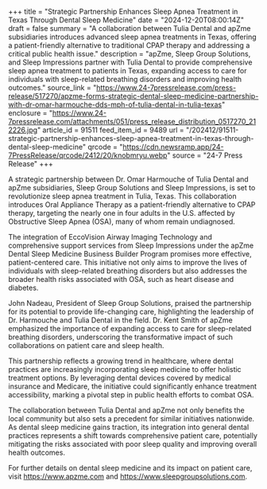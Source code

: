 +++
title = "Strategic Partnership Enhances Sleep Apnea Treatment in Texas Through Dental Sleep Medicine"
date = "2024-12-20T08:00:14Z"
draft = false
summary = "A collaboration between Tulia Dental and apZme subsidiaries introduces advanced sleep apnea treatments in Texas, offering a patient-friendly alternative to traditional CPAP therapy and addressing a critical public health issue."
description = "apZme, Sleep Group Solutions, and Sleep Impressions partner with Tulia Dental to provide comprehensive sleep apnea treatment to patients in Texas, expanding access to care for individuals with sleep-related breathing disorders and improving health outcomes."
source_link = "https://www.24-7pressrelease.com/press-release/517270/apzme-forms-strategic-dental-sleep-medicine-partnership-with-dr-omar-harmouche-dds-mph-of-tulia-dental-in-tulia-texas"
enclosure = "https://www.24-7pressrelease.com/attachments/051/press_release_distribution_0517270_212226.jpg"
article_id = 91511
feed_item_id = 9489
url = "/202412/91511-strategic-partnership-enhances-sleep-apnea-treatment-in-texas-through-dental-sleep-medicine"
qrcode = "https://cdn.newsramp.app/24-7PressRelease/qrcode/2412/20/knobmryu.webp"
source = "24-7 Press Release"
+++

<p>A strategic partnership between Dr. Omar Harmouche of Tulia Dental and apZme subsidiaries, Sleep Group Solutions and Sleep Impressions, is set to revolutionize sleep apnea treatment in Tulia, Texas. This collaboration introduces Oral Appliance Therapy as a patient-friendly alternative to CPAP therapy, targeting the nearly one in four adults in the U.S. affected by Obstructive Sleep Apnea (OSA), many of whom remain undiagnosed.</p><p>The integration of EccoVision Airway Imaging Technology and comprehensive support services from Sleep Impressions under the apZme Dental Sleep Medicine Business Builder Program promises more effective, patient-centered care. This initiative not only aims to improve the lives of individuals with sleep-related breathing disorders but also addresses the broader health risks associated with OSA, such as heart disease and diabetes.</p><p>John Nadeau, President of Sleep Group Solutions, praised the partnership for its potential to provide life-changing care, highlighting the leadership of Dr. Harmouche and Tulia Dental in the field. Dr. Kent Smith of apZme emphasized the importance of expanding access to care for sleep-related breathing disorders, underscoring the transformative impact of such collaborations on patient care and sleep health.</p><p>This partnership reflects a growing trend in healthcare, where dental practices are increasingly incorporating sleep medicine to offer holistic treatment options. By leveraging dental devices covered by medical insurance and Medicare, the initiative could significantly enhance treatment accessibility, marking a pivotal step in public health efforts to combat OSA.</p><p>The collaboration between Tulia Dental and apZme not only benefits the local community but also sets a precedent for similar initiatives nationwide. As dental sleep medicine gains traction, its integration into general dental practices represents a shift towards comprehensive patient care, potentially mitigating the risks associated with poor sleep quality and improving overall health outcomes.</p><p>For further details on dental sleep medicine and its impact on patient care, visit <a href='https://www.apzme.com' rel='nofollow' target='_blank'>https://www.apzme.com</a> and <a href='https://www.sleepgroupsolutions.com' rel='nofollow' target='_blank'>https://www.sleepgroupsolutions.com</a>.</p>